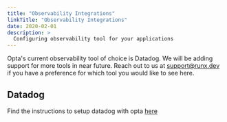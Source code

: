 ```yaml
---
title: "Observability Integrations"
linkTitle: "Observability Integrations"
date: 2020-02-01
description: >
  Configuring observability tool for your applications
---
```


Opta's current observability tool of choice is Datadog. We will be adding support for more tools in near future. Reach out to us at support@runx.dev if you have a preference for which tool you would like to see here.

## Datadog
Find the instructions to setup datadog with opta [here](/docs/tutorials/datadog_integration) 
